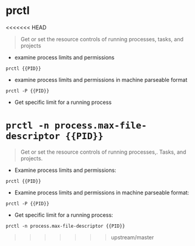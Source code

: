 # prctl

<<<<<<< HEAD
> Get or set the resource controls of running processes,
> tasks, and projects

- examine process limits and permissions

`prctl {{PID}}`

- examine process limits and permissions in machine parseable format

`prctl -P {{PID}}`

- Get specific limit for a running process

`prctl -n process.max-file-descriptor {{PID}}`
=======
> Get or set the resource controls of running processes,.
> Tasks, and projects.

- Examine process limits and permissions:

`prctl {{PID}}`

- Examine process limits and permissions in machine parseable format:

`prctl -P {{PID}}`

- Get specific limit for a running process:

`prctl -n process.max-file-descriptor {{PID}}`
>>>>>>> upstream/master
